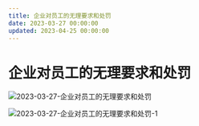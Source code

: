 ```yaml
---
title: 企业对员工的无理要求和处罚
date: 2023-03-27 00:00:00
updated: 2023-04-25 00:00:00
---
```


# 企业对员工的无理要求和处罚
![2023-03-27-企业对员工的无理要求和处罚](assets/2023-03-27-企业对员工的无理要求和处罚.png)

![2023-03-27-企业对员工的无理要求和处罚-1](assets/2023-03-27-企业对员工的无理要求和处罚-1.jpeg)

